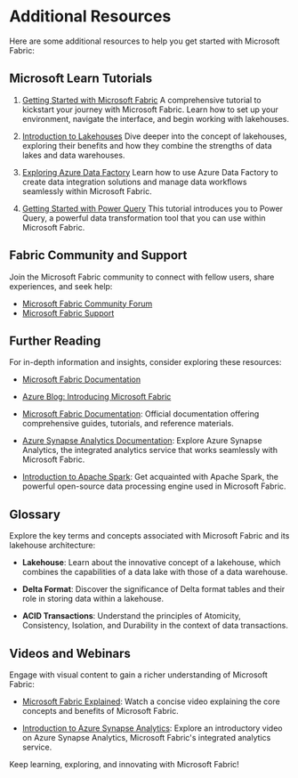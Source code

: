# Additional Resources

Here are some additional resources to help you get started with Microsoft Fabric:

## Microsoft Learn Tutorials

1. [Getting Started with Microsoft Fabric](https://learn.microsoft.com/training/paths/get-started-fabric/?WT.mc_id=%3Fwt.mc_id%3Dstudentamb_260352)
   A comprehensive tutorial to kickstart your journey with Microsoft Fabric. Learn how to set up your environment, navigate the interface, and begin working with lakehouses.

2. [Introduction to Lakehouses](https://learn.microsoft.com/training/modules/get-started-lakehouses/?WT.mc_id=%3Fwt.mc_id%3Dstudentamb_260352)
   Dive deeper into the concept of lakehouses, exploring their benefits and how they combine the strengths of data lakes and data warehouses.

3. [Exploring Azure Data Factory](https://learn.microsoft.com/en-us/azure/data-factory/introduction?WT.mc_id=%3Fwt.mc_id%3Dstudentamb_260352)
   Learn how to use Azure Data Factory to create data integration solutions and manage data workflows seamlessly within Microsoft Fabric.

4. [Getting Started with Power Query](https://learn.microsoft.com/en-us/power-query/power-query-quickstart)
   This tutorial introduces you to Power Query, a powerful data transformation tool that you can use within Microsoft Fabric.

## Fabric Community and Support

Join the Microsoft Fabric community to connect with fellow users, share experiences, and seek help:

- [Microsoft Fabric Community Forum](https://community.microsoft.com/t5/fabric/ct-p/Fabric)
- [Microsoft Fabric Support](https://fabric.support.microsoft.com/)

## Further Reading

For in-depth information and insights, consider exploring these resources:

- [Microsoft Fabric Documentation](https://docs.microsoft.com/en-us/fabric/)
- [Azure Blog: Introducing Microsoft Fabric](https://azure.microsoft.com/en-us/blog/introducing-microsoft-fabric-a-complete-analytics-platform/)
- [Microsoft Fabric Documentation](https://fabric.docs.microsoft.com/): Official documentation offering comprehensive guides, tutorials, and reference materials.

- [Azure Synapse Analytics Documentation](https://azure.microsoft.com/en-us/services/synapse-analytics/): Explore Azure Synapse Analytics, the integrated analytics service that works seamlessly with Microsoft Fabric.

- [Introduction to Apache Spark](https://spark.apache.org/): Get acquainted with Apache Spark, the powerful open-source data processing engine used in Microsoft Fabric.


## Glossary

Explore the key terms and concepts associated with Microsoft Fabric and its lakehouse architecture:

- **Lakehouse**: Learn about the innovative concept of a lakehouse, which combines the capabilities of a data lake with those of a data warehouse.

- **Delta Format**: Discover the significance of Delta format tables and their role in storing data within a lakehouse.

- **ACID Transactions**: Understand the principles of Atomicity, Consistency, Isolation, and Durability in the context of data transactions.


## Videos and Webinars

Engage with visual content to gain a richer understanding of Microsoft Fabric:

- [Microsoft Fabric Explained](https://www.youtube.com/watch?v=VIDEO_ID): Watch a concise video explaining the core concepts and benefits of Microsoft Fabric.

- [Introduction to Azure Synapse Analytics](https://azure.microsoft.com/en-us/resources/videos/introduction-to-azure-synapse-analytics/): Explore an introductory video on Azure Synapse Analytics, Microsoft Fabric's integrated analytics service.


Keep learning, exploring, and innovating with Microsoft Fabric!
